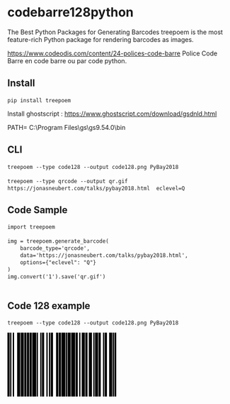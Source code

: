 # codebarre128python

The Best Python Packages for Generating Barcodes
treepoem is the most feature-rich Python package for rendering barcodes as images.

https://www.codeodis.com/content/24-polices-code-barre
Police Code Barre  en code barre ou par code python.

## Install
```
pip install treepoem
```
Install ghostscript :  https://www.ghostscript.com/download/gsdnld.html

PATH= C:\Program Files\gs\gs9.54.0\bin
## CLI

```
treepoem --type code128 --output code128.png PyBay2018

treepoem --type qrcode --output qr.gif  https://jonasneubert.com/talks/pybay2018.html  eclevel=Q

```

##  Code Sample

```
import treepoem

img = treepoem.generate_barcode(
    barcode_type='qrcode',
    data='https://jonasneubert.com/talks/pybay2018.html',
    options={"eclevel": "Q"}
)
img.convert('1').save('qr.gif')


```

##  Code 128  example 

```
treepoem --type code128 --output code128.png PyBay2018
```

![Code 128](https://github.com/sanogotech/codebarre128python/blob/main/code128.png "Code 128")
